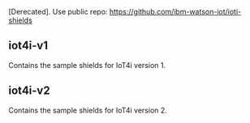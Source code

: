[Derecated]. Use public repo: https://github.com/ibm-watson-iot/ioti-shields

## iot4i-v1

Contains the sample shields for IoT4i version 1.

## iot4i-v2

Contains the sample shields for IoT4i version 2.
